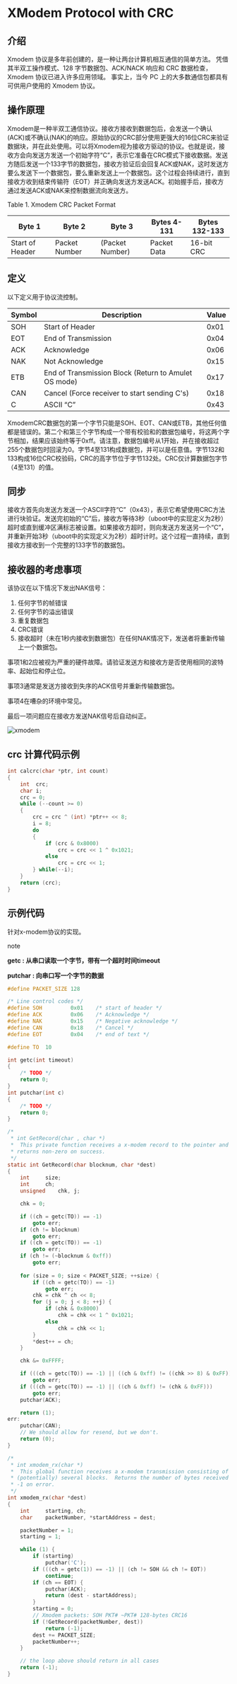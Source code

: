 # XModem Protocol with CRC

## 介绍

Xmodem 协议是多年前创建的，是一种让两台计算机相互通信的简单方法。 凭借其半双工操作模式、128 字节数据包、ACK/NACK 响应和 CRC 数据检查，Xmodem 协议已进入许多应用领域。 事实上，当今 PC 上的大多数通信包都具有可供用户使用的 Xmodem 协议。

## 操作原理

Xmodem是一种半双工通信协议。接收方接收到数据包后，会发送一个确认(ACK)或不确认(NAK)的响应。原始协议的CRC部分使用更强大的16位CRC来验证数据块，并在此处使用。可以将Xmodem视为接收方驱动的协议。也就是说，接收方会向发送方发送一个初始字符“C”，表示它准备在CRC模式下接收数据。发送方随后发送一个133字节的数据包，接收方验证后会回复ACK或NAK，这时发送方要么发送下一个数据包，要么重新发送上一个数据包。这个过程会持续进行，直到接收方收到结束传输符（EOT）并正确向发送方发送ACK。初始握手后，接收方通过发送ACK或NAK来控制数据流向发送方。

Table 1. Xmodem CRC Packet Format

| Byte 1          | Byte 2        | Byte 3          | Bytes 4-131 | Bytes 132-133 |
| --------------- | ------------- | --------------- | ----------- | ------------- |
| Start of Header | Packet Number | (Packet Number) | Packet Data | 16-bit CRC    |

## 定义

以下定义用于协议流控制。

| Symbol | Description                                          | Value |
| ------ | ---------------------------------------------------- | ----- |
| SOH    | Start of Header                                      | 0x01  |
| EOT    | End of Transmission                                  | 0x04  |
| ACK    | Acknowledge                                          | 0x06  |
| NAK    | Not Acknowledge                                      | 0x15  |
| ETB    | End of Transmission Block (Return to Amulet OS mode) | 0x17  |
| CAN    | Cancel (Force receiver to start sending C's)         | 0x18  |
| C      | ASCII “C”                                            | 0x43  |

XmodemCRC数据包的第一个字节只能是SOH、EOT、CAN或ETB，其他任何值都是错误的。第二个和第三个字节构成一个带有校验和的数据包编号，将这两个字节相加，结果应该始终等于0xff。请注意，数据包编号从1开始，并在接收超过255个数据包时回滚为0。字节4至131构成数据包，并可以是任意值。字节132和133构成16位CRC校验码，CRC的高字节位于字节132处。CRC仅计算数据包字节（4至131）的值。

## 同步

接收方首先向发送方发送一个ASCII字符“C”（0x43），表示它希望使用CRC方法进行块验证。发送完初始的“C”后，接收方等待3秒（uboot中的实现定义为2秒）超时或直到缓冲区满标志被设置。如果接收方超时，则向发送方发送另一个“C”，并重新开始3秒（uboot中的实现定义为2秒）超时计时。这个过程一直持续，直到接收方接收到一个完整的133字节的数据包。

## 接收器的考虑事项

该协议在以下情况下发出NAK信号：

1. 任何字节的帧错误
2. 任何字节的溢出错误
3. 重复数据包
4. CRC错误
5. 接收超时（未在1秒内接收到数据包）在任何NAK情况下，发送者将重新传输上一个数据包。

事项1和2应被视为严重的硬件故障。请验证发送方和接收方是否使用相同的波特率、起始位和停止位。

事项3通常是发送方接收到失序的ACK信号并重新传输数据包。

事项4在嘈杂的环境中常见。

最后一项问题应在接收方发送NAK信号后自动纠正。

![xmodem](https://github.com/baoping2022/hello/blob/main/image/xmodem.png)

## crc 计算代码示例

```c
int calcrc(char *ptr, int count)
{
    int  crc;
    char i;
    crc = 0;
    while (--count >= 0)
    {
        crc = crc ^ (int) *ptr++ << 8;
        i = 8;
        do
        {
            if (crc & 0x8000)
                crc = crc << 1 ^ 0x1021;
            else
                crc = crc << 1;
        } while(--i);
    }
    return (crc);
}
```

## 示例代码

针对x-modem协议的实现。

note

**getc : 从串口读取一个字节，带有一个超时时间timeout**

**putchar : 向串口写一个字节的数据**

```c
#define PACKET_SIZE	128

/* Line control codes */
#define SOH			0x01	/* start of header */
#define ACK			0x06	/* Acknowledge */
#define NAK			0x15	/* Negative acknowledge */
#define CAN			0x18	/* Cancel */
#define EOT			0x04	/* end of text */

#define TO	10

int getc(int timeout)
{
    /* TODO */
    return 0;
}
int putchar(int c)
{
    /* TODO */
    return 0;
}

/*
 * int GetRecord(char , char *)
 *  This private function receives a x-modem record to the pointer and
 * returns non-zero on success.
 */
static int GetRecord(char blocknum, char *dest)
{
	int		size;
	int		ch;
	unsigned	chk, j;

	chk = 0;

	if ((ch = getc(TO)) == -1)
		goto err;
	if (ch != blocknum) 
		goto err;
	if ((ch = getc(TO)) == -1) 
		goto err;
	if (ch != (~blocknum & 0xff))
		goto err;
	
	for (size = 0; size < PACKET_SIZE; ++size) {
		if ((ch = getc(TO)) == -1)
			goto err;
		chk = chk ^ ch << 8;
		for (j = 0; j < 8; ++j) {
			if (chk & 0x8000)
				chk = chk << 1 ^ 0x1021;
			else
				chk = chk << 1;
		}
		*dest++ = ch;
	}

	chk &= 0xFFFF;

	if (((ch = getc(TO)) == -1) || ((ch & 0xff) != ((chk >> 8) & 0xFF)))
		goto err;
	if (((ch = getc(TO)) == -1) || ((ch & 0xff) != (chk & 0xFF)))
		goto err;
	putchar(ACK);

	return (1);
err:
	putchar(CAN);
	// We should allow for resend, but we don't.
	return (0);
}

/*
 * int xmodem_rx(char *)
 *  This global function receives a x-modem transmission consisting of
 * (potentially) several blocks.  Returns the number of bytes received or
 * -1 on error.
 */
int xmodem_rx(char *dest)
{
	int     starting, ch;
	char    packetNumber, *startAddress = dest;

	packetNumber = 1;
	starting = 1;

	while (1) {
		if (starting)
			putchar('C');
		if (((ch = getc(1)) == -1) || (ch != SOH && ch != EOT))
			continue;
		if (ch == EOT) {
			putchar(ACK);
			return (dest - startAddress);
		}
		starting = 0;
		// Xmodem packets: SOH PKT# ~PKT# 128-bytes CRC16
		if (!GetRecord(packetNumber, dest))
			return (-1);
		dest += PACKET_SIZE;
		packetNumber++;
	}

	// the loop above should return in all cases
	return (-1);
}
```